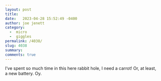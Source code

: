 ```yaml
---
layout: post
title:  
date:   2023-04-28 15:52:49 -0400
author: joe jenett
category:
  -  micro
  -  giggles
permalink: /4038/
slug: 4038
summary: 
comments: true
---
```

I’ve spent so much time in this here rabbit hole, I need a carrot! Or, at least, a new battery. Oy.


<a href="https://brid.gy/publish/mastodon"></a>
